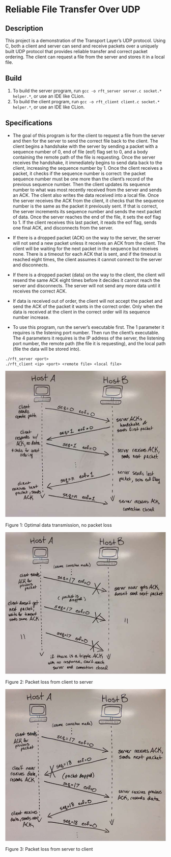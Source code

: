 # Reliable File Transfer Over UDP

## Description

This project is a demonstration of the Transport Layer’s UDP protocol. Using
C, both a client and server can send and receive packets over a uniquely built
UDP protocol that provides reliable transfer and correct packet ordering. The
client can request a file from the server and stores it in a local file.

## Build

1. To build the server program, run `gcc -o rft_server server.c socket.* helper.*`,
   or use an IDE like CLion.
2. To build the client program, run `gcc -o rft_client client.c socket.* helper.*`,
   or use an IDE like CLion.

## Specifications

* The goal of this program is for the client to request a file from the server
and then for the server to send the correct file back to the client. The client
begins a handshake with the server by sending a packet with a sequence number
of 0, end of file (eof) flag set to 0, and a body containing the remote path
of the file is requesting. Once the server receives the handshake, it
immediately begins to send data back to the client, increasing the sequence
number by 1. Once the client receives a packet, it checks if the sequence
number is correct: the packet sequence number must be one more than the
client’s record of the previous sequence number. Then the client updates its
sequence number to what was most recently received from the server and sends
an ACK. The client also writes the data received into a local file. Once the
server receives the ACK from the client, it checks that the sequence number is
the same as the packet it previously sent. If that is correct, the server
increments its sequence number and sends the next packet of data. Once the
server reaches the end of the file, it sets the eof flag to 1. If the client
receives this last packet, it reads the eof flag, sends one final ACK, and
disconnects from the server.

* If there is a dropped packet (ACK) on the way to the server, the server will
not send a new packet unless it receives an ACK from the client. The client
will be waiting for the next packet in the sequence but receives none. There
is a timeout for each ACK that is sent, and if the timeout is reached eight
times, the client assumes it cannot connect to the server and disconnects.

* If there is a dropped packet (data) on the way to the client, the client
will resend the same ACK eight times before it decides it cannot reach the
server and disconnects. The server will not send any more data until it
receives the correct ACK.

* If data is received out of order, the client will not accept the packet and
send the ACK of the packet it wants in the correct order. Only when the data
is received at the client in the correct order will its sequence number
increase.

* To use this program, run the server’s executable first. The 1 parameter it
requires is the listening port number. Then run the client’s executable. The
4 parameters it requires is the IP address of the server, the listening port
number, the remote path (the file it is requesting), and the local path (file
the data will be stored into).

```
./rft_server <port>
./rft_client <ip> <port> <remote file> <local file>
```

![No Packet Loss](no_packet_loss.png)

Figure 1: Optimal data transmission, no packet loss

![Packet loss from client to server](packet_loss_client_to_server.png)

Figure 2: Packet loss from client to server

![Packet loss from server to client](packet_loss_server_to_client.png)

Figure 3: Packet loss from server to client
